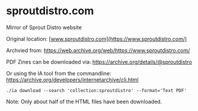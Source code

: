 # sproutdistro.com
Mirror of Sprout Distro website

Original location: [www.sproutdistro.com](https://www.sproutdistro.com/)

Archvied from: https://web.archive.org/web/https://www.sproutdistro.com/

PDF Zines can be downloaded via: https://archive.org/details/@sproutdistro

Or using the IA tool from the commandline: https://archive.org/developers/internetarchive/cli.html

`./ia download --search 'collection:sproutdistro' --format='Text PDF'`

Note: Only about half of the HTML files have been downloaded.

